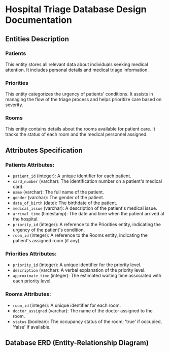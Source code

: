 # Hospital Triage Database Design Documentation

## Entities Description

### Patients
This entity stores all relevant data about individuals seeking medical attention. It includes personal details and medical triage information.

### Priorities
This entity categorizes the urgency of patients' conditions. It assists in managing the flow of the triage process and helps prioritize care based on severity.

### Rooms
This entity contains details about the rooms available for patient care. It tracks the status of each room and the medical personnel assigned.

## Attributes Specification

### Patients Attributes:
- `patient_id` (integer): A unique identifier for each patient.
- `card_number` (varchar): The identification number on a patient's medical card.
- `name` (varchar): The full name of the patient.
- `gender` (varchar): The gender of the patient.
- `date_of_birth` (date): The birthdate of the patient.
- `medical_issue` (varchar): A description of the patient's medical issue.
- `arrival_time` (timestamp): The date and time when the patient arrived at the hospital.
- `priority_id` (integer): A reference to the Priorities entity, indicating the urgency of the patient's condition.
- `room_id` (integer): A reference to the Rooms entity, indicating the patient's assigned room (if any).

### Priorities Attributes:
- `priority_id` (integer): A unique identifier for the priority level.
- `description` (varchar): A verbal explanation of the priority level.
- `approximate_time` (integer): The estimated waiting time associated with each priority level.

### Rooms Attributes:
- `room_id` (integer): A unique identifier for each room.
- `doctor_assigned` (varchar): The name of the doctor assigned to the room.
- `status` (boolean): The occupancy status of the room; 'true' if occupied, 'false' if available.

## Database ERD (Entity-Relationship Diagram)
